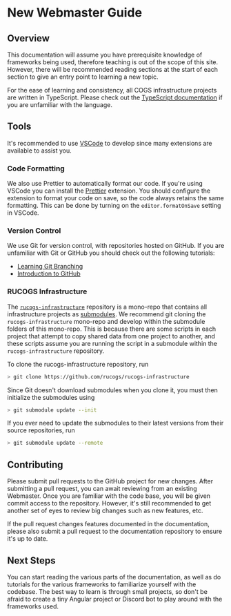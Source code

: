 # New Webmaster Guide

## Overview

This documentation will assume you have prerequisite knowledge of frameworks being used, therefore teaching is out of the scope of this site. However, there will be recommended reading sections at the start of each section to give an entry point to learning a new topic.

For the ease of learning and consistency, all COGS infrastructure projects are written in TypeScript. Please check out the [TypeScript documentation](https://www.typescriptlang.org/docs/) if you are unfamiliar with the language.

## Tools

It's recommended to use [VSCode](https://code.visualstudio.com/download) to develop since many extensions are available to assist you.

### Code Formatting

We also use Prettier to automatically format our code. If you're using VSCode you can install the [Prettier](https://marketplace.visualstudio.com/items?itemName=esbenp.prettier-vscode) extension. You should configure the extension to format your code on save, so the code always retains the same formatting. This can be done by turning on the `editor.formatOnSave` setting in VSCode.

### Version Control

We use Git for version control, with repositories hosted on GitHub. If you are unfamiliar with Git or GitHub you should check out the following tutorials:

-   [Learning Git Branching](https://learngitbranching.js.org/?locale=en_US)
-   [Introduction to GitHub](https://zarkom.notion.site/zarkom/Introduction-to-GitHub-202af6f64bbd4299b15f238dcd09d2a7#5177c6445c724460a400df2617e86bcd)

### RUCOGS Infrastructure

The [`rucogs-infrastructure`](https://github.com/rucogs/rucogs-infrastructure) repository is a mono-repo that contains all infrastructure projects as [submodules](https://git-scm.com/book/en/v2/Git-Tools-Submodules). We recommend git cloning the `rucogs-infrastructure` mono-repo and develop within the submodule folders of this mono-repo. This is because there are some scripts in each project that attempt to copy shared data from one project to another, and these scripts assume you are running the script in a submodule within the `rucogs-infrastructure` repository.

To clone the rucogs-infrastructure repository, run

```bash
> git clone https://github.com/rucogs/rucogs-infrastructure
```

Since Git doesn't download submodules when you clone it, you must then initialize the submodules using

```bash
> git submodule update --init
```

If you ever need to update the submodules to their latest versions from their source repositories, run

```bash
> git submodule update --remote
```

## Contributing

Please submit pull requests to the GitHub project for new changes. After submitting a pull request, you can await reviewing from an existing Webmaster. Once you are familiar with the code base, you will be given commit access to the repository. However, it's still recommended to get another set of eyes to review big changes such as new features, etc.

If the pull request changes features documented in the documentation, please also submit a pull request to the documentation repository to ensure it's up to date.

## Next Steps

You can start reading the various parts of the documentation, as well as do tutorials for the various frameworks to familiarize yourself with the codebase. The best way to learn is through small projects, so don't be afraid to create a tiny Angular project or Discord bot to play around with the frameworks used.

